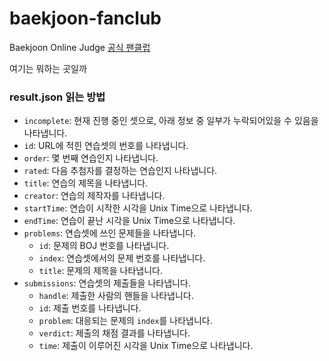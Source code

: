 # baekjoon-fanclub
Baekjoon Online Judge [공식 팬클럽](https://www.acmicpc.net/group/14615)

여기는 뭐하는 곳일까

### result.json 읽는 방법
- `incomplete`: 현재 진행 중인 셋으로, 아래 정보 중 일부가 누락되어있을 수 있음을 나타냅니다.
- `id`: URL에 적힌 연습셋의 번호를 나타냅니다.
- `order`: 몇 번째 연습인지 나타냅니다.
- `rated`: 다음 추첨자를 결정하는 연습인지 나타냅니다.
- `title`: 연습의 제목을 나타냅니다.
- `creator`: 연습의 제작자를 나타냅니다.
- `startTime`: 연습이 시작한 시각을 Unix Time으로 나타냅니다.
- `endTime`: 연습이 끝난 시각을 Unix Time으로 나타냅니다.
- `problems`: 연습셋에 쓰인 문제들을 나타냅니다.
	- `id`: 문제의 BOJ 번호를 나타냅니다.
	- `index`: 연습셋에서의 문제 번호를 나타냅니다.
	- `title`: 문제의 제목을 나타냅니다.
- `submissions`: 연습셋의 제출들을 나타냅니다.
	- `handle`: 제출한 사람의 핸들을 나타냅니다.
	- `id`: 제출 번호를 나타냅니다.
	- `problem`: 대응되는 문제의 `index`를 나타냅니다.
	- `verdict`: 제출의 채점 결과를 나타냅니다.
	- `time`: 제출이 이루어진 시각을 Unix Time으로 나타냅니다.